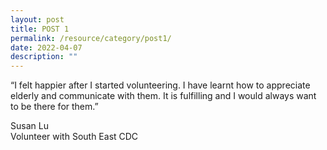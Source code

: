 ```yaml
---
layout: post
title: POST 1
permalink: /resource/category/post1/
date: 2022-04-07
description: ""
---
```


“I felt happier after I started volunteering. I have learnt how to appreciate elderly and communicate with them. It is fulfilling and I would always want to be there for them.”

Susan Lu<br>
Volunteer with South East CDC